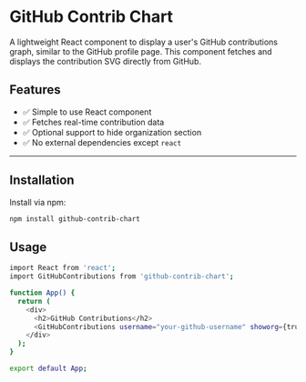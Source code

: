 # GitHub Contrib Chart

A lightweight React component to display a user's GitHub contributions graph, similar to the GitHub profile page. This component fetches and displays the contribution SVG directly from GitHub.

## Features

- ✅ Simple to use React component
- ✅ Fetches real-time contribution data
- ✅ Optional support to hide organization section
- ✅ No external dependencies except `react`

---

## Installation

Install via npm:

```bash
npm install github-contrib-chart

```
## Usage
```bash
import React from 'react';
import GitHubContributions from 'github-contrib-chart';

function App() {
  return (
    <div>
      <h2>GitHub Contributions</h2>
      <GitHubContributions username="your-github-username" showorg={true} />
    </div>
  );
}

export default App;

